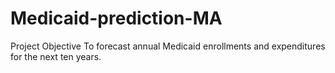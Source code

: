 # Medicaid-prediction-MA
Project Objective  To forecast annual Medicaid enrollments and expenditures for the next ten years.   
